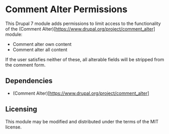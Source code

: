 # Comment Alter Permissions

This Drupal 7 module adds permissions to limit access to the functionality of the (Comment Alter)[https://www.drupal.org/project/comment_alter] module:

- Comment alter own content
- Comment alter all content

If the user satisfies neither of these, all alterable fields will be stripped from the comment form.

## Dependencies

- (Comment Alter)[https://www.drupal.org/project/comment_alter]

## Licensing

This module may be modified and distributed under the terms of the MIT license.
